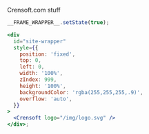 Crensoft.com stuff

```jsx { "props": { "style": { "transform": "none" } }}
__FRAME_WRAPPER__.setState(true);

<div
  id="site-wrapper"
  style={{
    position: 'fixed',
    top: 0,
    left: 0,
    width: '100%',
    zIndex: 999,
    height: '100%',
    backgroundColor: 'rgba(255,255,255,.9)',
    overflow: 'auto',
  }}
>
  <Crensoft logo="/img/logo.svg" />
</div>;
```
